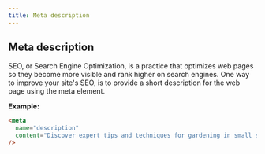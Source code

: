 ```yaml
---
title: Meta description
---
```


## Meta description

SEO, or Search Engine Optimization, is a practice that optimizes web pages so they become more visible and rank higher on search engines. One way to improve your site's SEO, is to provide a short description for the web page using the meta element.

**Example:**

```html
<meta
  name="description"
  content="Discover expert tips and techniques for gardening in small spaces, choosing the right plants, and maintaining a thriving garden."
/>
```